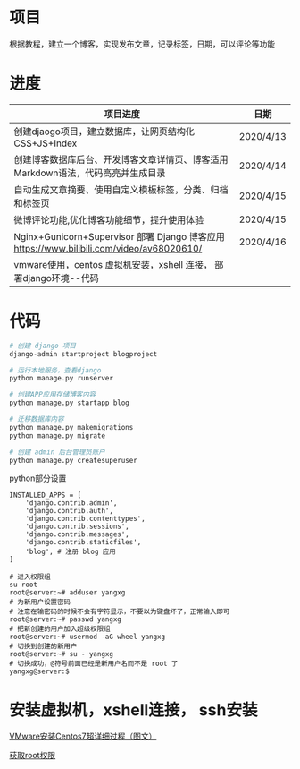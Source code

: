 # 项目

根据教程，建立一个博客，实现发布文章，记录标签，日期，可以评论等功能



# 进度

| 项目进度                                                     | 日期      |
| ------------------------------------------------------------ | --------- |
| 创建djaogo项目，建立数据库，让网页结构化CSS+JS+Index         | 2020/4/13 |
| 创建博客数据库后台、开发博客文章详情页、博客适用Markdown语法，代码高亮并生成目录 | 2020/4/14 |
| 自动生成文章摘要、使用自定义模板标签，分类、归档和标签页     | 2020/4/15 |
| 微博评论功能,优化博客功能细节，提升使用体验                  | 2020/4/15 |
| Nginx+Gunicorn+Supervisor 部署 Django 博客应用 https://www.bilibili.com/video/av68020610/ | 2020/4/16 |
| vmware使用，centos 虚拟机安装，xshell 连接， 部署django环境--代码 |           |



# 代码

```python
# 创建 django 项目
django-admin startproject blogproject

# 运行本地服务，查看django
python manage.py runserver

# 创建APP应用存储博客内容
python manage.py startapp blog

# 迁移数据库内容
python manage.py makemigrations
python manage.py migrate

# 创建 admin 后台管理员账户
python manage.py createsuperuser

```



python部分设置

```
INSTALLED_APPS = [
    'django.contrib.admin',
    'django.contrib.auth',
    'django.contrib.contenttypes',
    'django.contrib.sessions',
    'django.contrib.messages',
    'django.contrib.staticfiles',
    'blog', # 注册 blog 应用
]
```

```shell
# 进入权限组
su root
root@server:~# adduser yangxg
# 为新用户设置密码
# 注意在输密码的时候不会有字符显示，不要以为键盘坏了，正常输入即可
root@server:~# passwd yangxg
# 把新创建的用户加入超级权限组
root@server:~# usermod -aG wheel yangxg
# 切换到创建的新用户
root@server:~# su - yangxg
# 切换成功，@符号前面已经是新用户名而不是 root 了
yangxg@server:$
```



# 安装虚拟机，xshell连接， ssh安装

[VMware安装Centos7超详细过程（图文）](https://blog.csdn.net/babyxue/article/details/80970526?depth_1-utm_source=distribute.pc_relevant.none-task-blog-BlogCommendFromBaidu-1&utm_source=distribute.pc_relevant.none-task-blog-BlogCommendFromBaidu-1)

[获取root权限](https://blog.csdn.net/xy_myy/article/details/81173184?depth_1-utm_source=distribute.pc_relevant.none-task-blog-BlogCommendFromBaidu-1&utm_source=distribute.pc_relevant.none-task-blog-BlogCommendFromBaidu-1)

